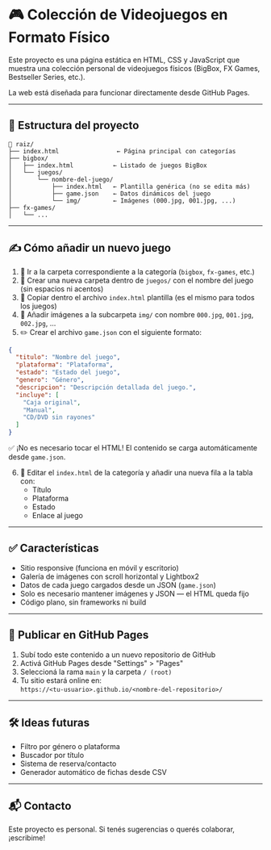 # 🎮 Colección de Videojuegos en Formato Físico

Este proyecto es una página estática en HTML, CSS y JavaScript que muestra una colección personal de videojuegos físicos (BigBox, FX Games, Bestseller Series, etc.).

La web está diseñada para funcionar directamente desde GitHub Pages.

---

## 📁 Estructura del proyecto

```
📂 raiz/
├── index.html                ← Página principal con categorías
├── bigbox/
│   ├── index.html           ← Listado de juegos BigBox
│   └── juegos/
│       └── nombre-del-juego/
│           ├── index.html   ← Plantilla genérica (no se edita más)
│           ├── game.json    ← Datos dinámicos del juego
│           └── img/         ← Imágenes (000.jpg, 001.jpg, ...)
├── fx-games/
│   └── ...
```

---

## ✍️ Cómo añadir un nuevo juego

1. 📂 Ir a la carpeta correspondiente a la categoría (`bigbox`, `fx-games`, etc.)
2. 📁 Crear una nueva carpeta dentro de `juegos/` con el nombre del juego (sin espacios ni acentos)
3. 📝 Copiar dentro el archivo `index.html` plantilla (es el mismo para todos los juegos)
4. 📸 Añadir imágenes a la subcarpeta `img/` con nombre `000.jpg`, `001.jpg`, `002.jpg`, ...
5. ✏️ Crear el archivo `game.json` con el siguiente formato:

```json
{
  "titulo": "Nombre del juego",
  "plataforma": "Plataforma",
  "estado": "Estado del juego",
  "genero": "Género",
  "descripcion": "Descripción detallada del juego.",
  "incluye": [
    "Caja original",
    "Manual",
    "CD/DVD sin rayones"
  ]
}
```

✅ ¡No es necesario tocar el HTML! El contenido se carga automáticamente desde `game.json`.

6. 🔗 Editar el `index.html` de la categoría y añadir una nueva fila a la tabla con:
   - Título
   - Plataforma
   - Estado
   - Enlace al juego

---

## ✅ Características

- Sitio responsive (funciona en móvil y escritorio)
- Galería de imágenes con scroll horizontal y Lightbox2
- Datos de cada juego cargados desde un JSON (`game.json`)
- Solo es necesario mantener imágenes y JSON — el HTML queda fijo
- Código plano, sin frameworks ni build

---

## 🚀 Publicar en GitHub Pages

1. Subí todo este contenido a un nuevo repositorio de GitHub
2. Activá GitHub Pages desde "Settings" > "Pages"
3. Seleccioná la rama `main` y la carpeta `/ (root)`
4. Tu sitio estará online en:  
   `https://<tu-usuario>.github.io/<nombre-del-repositorio>/`

---

## 🛠️ Ideas futuras

- Filtro por género o plataforma
- Buscador por título
- Sistema de reserva/contacto
- Generador automático de fichas desde CSV

---

## 📬 Contacto

Este proyecto es personal. Si tenés sugerencias o querés colaborar, ¡escribime!
